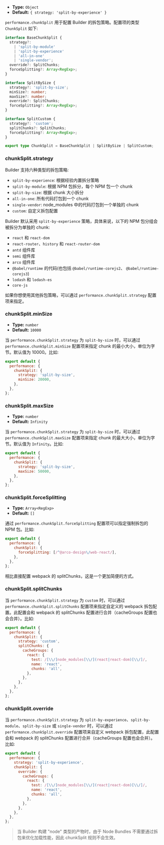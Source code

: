 - **Type:** `Object`
- **Default:** `{ strategy: 'split-by-experience' }`

`performance.chunkSplit` 用于配置 Builder 的拆包策略。配置项的类型 `ChunkSplit` 如下:

```ts
interface BaseChunkSplit {
  strategy?:
    | 'split-by-module'
    | 'split-by-experience'
    | 'all-in-one'
    | 'single-vendor';
  override?: SplitChunks;
  forceSplitting?: Array<RegExp>;
}

interface SplitBySize {
  strategy?: 'split-by-size';
  minSize?: number;
  maxSize?: number;
  override?: SplitChunks;
  forceSplitting?: Array<RegExp>;
}

interface SplitCustom {
  strategy?: 'custom';
  splitChunks?: SplitChunks;
  forceSplitting?: Array<RegExp>;
}

export type ChunkSplit = BaseChunkSplit | SplitBySize | SplitCustom;
```

### chunkSplit.strategy

Builder 支持六种类型的拆包策略:

- `split-by-experience`: 根据经验内置拆分策略
- `split-by-module`: 根据 NPM 包拆分，每个 NPM 包一个 chunk
- `split-by-size`: 根据 chunk 大小拆分
- `all-in-one`: 所有代码打包到一个 chunk
- `single-vendor`: node_modules 中的代码打包到一个单独的 chunk
- `custom`: 自定义拆包配置

Builder 默认采用 `split-by-experience` 策略，具体来说，以下的 NPM 包分组会被拆分为单独的 chunk:

- `react` 和 `react-dom`
- `react-router`、`history` 和 `react-router-dom`
- `antd` 组件库
- `semi` 组件库
- `arco` 组件库
- `@babel/runtime` 的代码(也包括 `@babel/runtime-corejs2`、 `@babel/runtime-corejs3`)
- `lodash` 和 `lodash-es`
- `core-js`

如果你想使用其他拆包策略，可以通过 `performance.chunkSplit.strategy` 配置项来指定。

### chunkSplit.minSize

- **Type:** `number`
- **Default:** `10000`

当 `performance.chunkSplit.strategy` 为 `split-by-size` 时，可以通过 `performance.chunkSplit.minSize` 配置项来指定 chunk 的最小大小，单位为字节。默认值为 10000。比如:

```js
export default {
  performance: {
    chunkSplit: {
      strategy: 'split-by-size',
      minSize: 20000,
    },
  },
};
```

### chunkSplit.maxSize

- **Type:** `number`
- **Default:** `Infinity`

当 `performance.chunkSplit.strategy` 为 `split-by-size` 时，可以通过 `performance.chunkSplit.maxSize` 配置项来指定 chunk 的最大大小，单位为字节。默认值为 `Infinity`。比如:

```js
export default {
  performance: {
    chunkSplit: {
      strategy: 'split-by-size',
      maxSize: 50000,
    },
  },
};
```

### chunkSplit.forceSplitting

- **Type:** `Array<RegExp>`
- **Default:** `[]`

通过 `performance.chunkSplit.forceSplitting` 配置项可以指定强制拆包的 NPM 包。比如:

```js
export default {
  performance: {
    chunkSplit: {
      forceSplitting: [/^@arco-design\/web-react/],
    },
  },
};
```

相比直接配置 webpack 的 splitChunks，这是一个更加简便的方式。

### chunkSplit.splitChunks

当 `performance.chunkSplit.strategy` 为 `custom` 时，可以通过 `performance.chunkSplit.splitChunks` 配置项来指定自定义的 webpack 拆包配置。此配置会和 webpack 的 splitChunks 配置进行合并（cacheGroups 配置也会合并）。比如:

```js
export default {
  performance: {
    chunkSplit: {
      strategy: 'custom',
      splitChunks: {
        cacheGroups: {
          react: {
            test: /[\\/]node_modules[\\/](react|react-dom)[\\/]/,
            name: 'react',
            chunks: 'all',
          },
        },
      },
    },
  },
};
```

### chunkSplit.override

当 `performance.chunkSplit.strategy` 为 `split-by-experience`、`split-by-module`、`split-by-size` 或 `single-vendor` 时，可以通过 `performance.chunkSplit.override` 配置项来自定义 webpack 拆包配置，此配置会和 webpack 的 splitChunks 配置进行合并（cacheGroups 配置也会合并）。比如:

```js
export default {
  performance: {
    strategy: 'split-by-experience',
    chunkSplit: {
      override: {
        cacheGroups: {
          react: {
            test: /[\\/]node_modules[\\/](react|react-dom)[\\/]/,
            name: 'react',
            chunks: 'all',
          },
        },
      },
    },
  },
};
```

> 当 Builder 构建 "node" 类型的产物时，由于 Node Bundles 不需要通过拆包来优化加载性能，因此 chunkSplit 规则不会生效。
